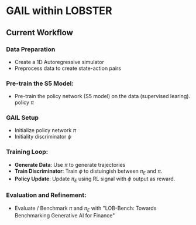 # GAIL within LOBSTER
## Current Workflow
### Data Preparation
- Create a 1D Autoregressive simulator
- Preprocess data to create state-action pairs
### Pre-train the S5 Model:
- Pre-train the policy network (S5 model) on the data (supervised learing). policy $\pi$
### GAIL Setup
- Initialize policy network $\pi$
- Initiality discriminator $\phi$
### Training Loop:
- **Generate Data**: Use $\pi$ to generate trajectories
- **Train Discriminator**: Train $\phi$ to distuingish between $\pi_E$ and $\pi$.
- **Policy Update**: Update $\pi_E$ using RL signal with $\phi$ output as reward.
### Evaluation and Refinement:
- Evaluate / Benchmark $\pi$ and $\pi_E$ with "LOB-Bench: Towards Benchmarking Generative AI for Finance"
